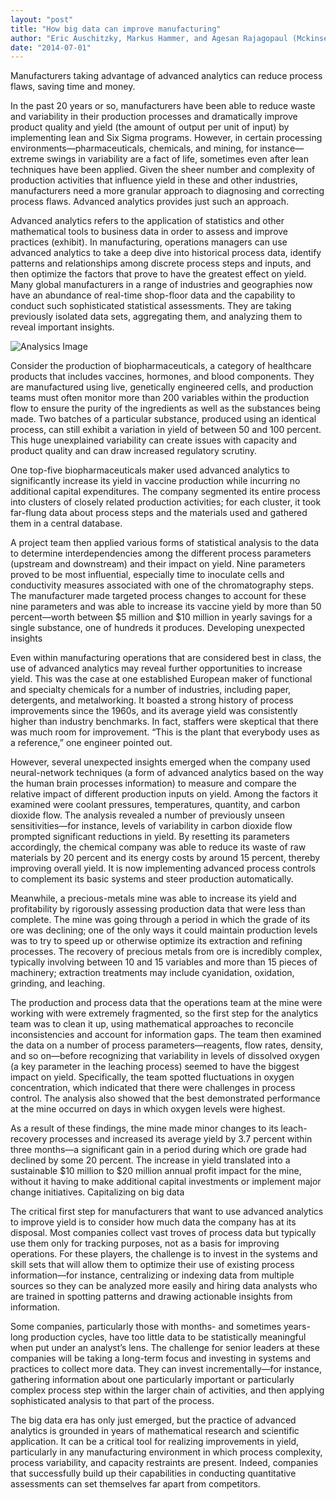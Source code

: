 ```yaml
---
layout: "post"
title: "How big data can improve manufacturing"
author: "Eric Auschitzky, Markus Hammer, and Agesan Rajagopaul (Mckinsey)"
date: "2014-07-01"
---
```


Manufacturers taking advantage of advanced analytics can reduce process flaws, saving time and money.

In the past 20 years or so, manufacturers have been able to reduce waste and variability in their production processes and dramatically improve product quality and yield (the amount of output per unit of input) by implementing lean and Six Sigma programs. However, in certain processing environments—pharmaceuticals, chemicals, and mining, for instance—extreme swings in variability are a fact of life, sometimes even after lean techniques have been applied. Given the sheer number and complexity of production activities that influence yield in these and other industries, manufacturers need a more granular approach to diagnosing and correcting process flaws. Advanced analytics provides just such an approach.

Advanced analytics refers to the application of statistics and other mathematical tools to business data in order to assess and improve practices (exhibit). In manufacturing, operations managers can use advanced analytics to take a deep dive into historical process data, identify patterns and relationships among discrete process steps and inputs, and then optimize the factors that prove to have the greatest effect on yield. Many global manufacturers in a range of industries and geographies now have an abundance of real-time shop-floor data and the capability to conduct such sophisticated statistical assessments. They are taking previously isolated data sets, aggregating them, and analyzing them to reveal important insights.

![Analysics Image](/Digital_for_Industry/images/Mckinsey_BigData_Manu-fig1.PNG)

Consider the production of biopharmaceuticals, a category of healthcare products that includes vaccines, hormones, and blood components. They are manufactured using live, genetically engineered cells, and production teams must often monitor more than 200 variables within the production flow to ensure the purity of the ingredients as well as the substances being made. Two batches of a particular substance, produced using an identical process, can still exhibit a variation in yield of between 50 and 100 percent. This huge unexplained variability can create issues with capacity and product quality and can draw increased regulatory scrutiny.

One top-five biopharmaceuticals maker used advanced analytics to significantly increase its yield in vaccine production while incurring no additional capital expenditures. The company segmented its entire process into clusters of closely related production activities; for each cluster, it took far-flung data about process steps and the materials used and gathered them in a central database.

A project team then applied various forms of statistical analysis to the data to determine interdependencies among the different process parameters (upstream and downstream) and their impact on yield. Nine parameters proved to be most influential, especially time to inoculate cells and conductivity measures associated with one of the chromatography steps. The manufacturer made targeted process changes to account for these nine parameters and was able to increase its vaccine yield by more than 50 percent—worth between $5 million and $10 million in yearly savings for a single substance, one of hundreds it produces.
Developing unexpected insights

Even within manufacturing operations that are considered best in class, the use of advanced analytics may reveal further opportunities to increase yield. This was the case at one established European maker of functional and specialty chemicals for a number of industries, including paper, detergents, and metalworking. It boasted a strong history of process improvements since the 1960s, and its average yield was consistently higher than industry benchmarks. In fact, staffers were skeptical that there was much room for improvement. “This is the plant that everybody uses as a reference,” one engineer pointed out.

However, several unexpected insights emerged when the company used neural-network techniques (a form of advanced analytics based on the way the human brain processes information) to measure and compare the relative impact of different production inputs on yield. Among the factors it examined were coolant pressures, temperatures, quantity, and carbon dioxide flow. The analysis revealed a number of previously unseen sensitivities—for instance, levels of variability in carbon dioxide flow prompted significant reductions in yield. By resetting its parameters accordingly, the chemical company was able to reduce its waste of raw materials by 20 percent and its energy costs by around 15 percent, thereby improving overall yield. It is now implementing advanced process controls to complement its basic systems and steer production automatically.

Meanwhile, a precious-metals mine was able to increase its yield and profitability by rigorously assessing production data that were less than complete. The mine was going through a period in which the grade of its ore was declining; one of the only ways it could maintain production levels was to try to speed up or otherwise optimize its extraction and refining processes. The recovery of precious metals from ore is incredibly complex, typically involving between 10 and 15 variables and more than 15 pieces of machinery; extraction treatments may include cyanidation, oxidation, grinding, and leaching.

The production and process data that the operations team at the mine were working with were extremely fragmented, so the first step for the analytics team was to clean it up, using mathematical approaches to reconcile inconsistencies and account for information gaps. The team then examined the data on a number of process parameters—reagents, flow rates, density, and so on—before recognizing that variability in levels of dissolved oxygen (a key parameter in the leaching process) seemed to have the biggest impact on yield. Specifically, the team spotted fluctuations in oxygen concentration, which indicated that there were challenges in process control. The analysis also showed that the best demonstrated performance at the mine occurred on days in which oxygen levels were highest.

As a result of these findings, the mine made minor changes to its leach-recovery processes and increased its average yield by 3.7 percent within three months—a significant gain in a period during which ore grade had declined by some 20 percent. The increase in yield translated into a sustainable $10 million to $20 million annual profit impact for the mine, without it having to make additional capital investments or implement major change initiatives.
Capitalizing on big data

The critical first step for manufacturers that want to use advanced analytics to improve yield is to consider how much data the company has at its disposal. Most companies collect vast troves of process data but typically use them only for tracking purposes, not as a basis for improving operations. For these players, the challenge is to invest in the systems and skill sets that will allow them to optimize their use of existing process information—for instance, centralizing or indexing data from multiple sources so they can be analyzed more easily and hiring data analysts who are trained in spotting patterns and drawing actionable insights from information.

Some companies, particularly those with months- and sometimes years-long production cycles, have too little data to be statistically meaningful when put under an analyst’s lens. The challenge for senior leaders at these companies will be taking a long-term focus and investing in systems and practices to collect more data. They can invest incrementally—for instance, gathering information about one particularly important or particularly complex process step within the larger chain of activities, and then applying sophisticated analysis to that part of the process.

The big data era has only just emerged, but the practice of advanced analytics is grounded in years of mathematical research and scientific application. It can be a critical tool for realizing improvements in yield, particularly in any manufacturing environment in which process complexity, process variability, and capacity restraints are present. Indeed, companies that successfully build up their capabilities in conducting quantitative assessments can set themselves far apart from competitors.
